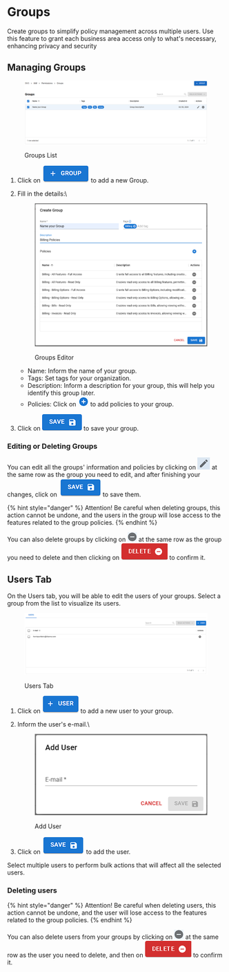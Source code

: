 # Groups

Create groups to simplify policy management across multiple users. Use this feature to grant each business area access only to what's necessary, enhancing privacy and security

## Managing Groups

<figure><img src="../../.gitbook/assets/image (13) (1).png" alt=""><figcaption><p>Groups List</p></figcaption></figure>

1. Click on <img src="../../.gitbook/assets/image (17) (1).png" alt="" data-size="line"> to add a new Group.
2.  Fill in the details:\\

    <figure><img src="../../.gitbook/assets/image (18).png" alt=""><figcaption><p>Groups Editor</p></figcaption></figure>

    * Name: Inform the name of your group.
    * Tags: Set tags for your organization.
    * Description: Inform a description for your group, this will help you identify this group later.
    * Policies: Click on <img src="../../.gitbook/assets/image (19).png" alt="" data-size="line"> to add policies to your group.
3. Click on <img src="../../.gitbook/assets/image (20).png" alt="" data-size="line"> to save your group.

### Editing or Deleting Groups

You can edit all the groups' information and policies by clicking on <img src="../../.gitbook/assets/image (29).png" alt="" data-size="line"> at the same row as the group you need to edit, and after finishing your changes, click on <img src="../../.gitbook/assets/image (30).png" alt="" data-size="line"> to save them.

{% hint style="danger" %}
Attention! Be careful when deleting groups, this action cannot be undone, and the users in the group will lose access to the features related to the group policies.
{% endhint %}

You can also delete groups by clicking on <img src="../../.gitbook/assets/image (31).png" alt="" data-size="line"> at the same row as the group you need to delete and then clicking on <img src="../../.gitbook/assets/image (32).png" alt="" data-size="line"> to confirm it.

## Users Tab

On the Users tab, you will be able to edit the users of your groups. Select a group from the list to visualize its users.

<figure><img src="../../.gitbook/assets/image (21).png" alt=""><figcaption><p>Users Tab</p></figcaption></figure>

1. Click on <img src="../../.gitbook/assets/image (22).png" alt="" data-size="line"> to add a new user to your group.
2.  Inform the user's e-mail.\\

    <figure><img src="../../.gitbook/assets/image (23).png" alt=""><figcaption><p>Add User</p></figcaption></figure>
3. Click on <img src="../../.gitbook/assets/image (24).png" alt="" data-size="line"> to add the user.

Select multiple users to perform bulk actions that will affect all the selected users.

### Deleting users

{% hint style="danger" %}
Attention! Be careful when deleting users, this action cannot be undone, and the user will lose access to the features related to the group policies.
{% endhint %}

You can also delete users from your groups by clicking on ![](<../../.gitbook/assets/image (26).png>) at the same row as the user you need to delete, and then on <img src="../../.gitbook/assets/image (27).png" alt="" data-size="line"> to confirm it.

